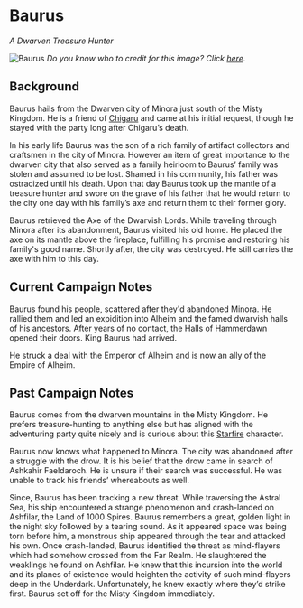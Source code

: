 # Baurus
*A Dwarven Treasure Hunter*

![Baurus](https://gandalara.files.wordpress.com/2010/07/kanamack.jpg)
*Do you know who to credit for this image? Click [here](https://airtable.com/shr3qtfCwGUUMYQqI).*

## Background

Baurus hails from the Dwarven city of Minora just south of the Misty Kingdom. He is a friend of [Chigaru](/Characters/Chigaru.md) and came at his initial request, though he stayed with the party long after Chigaru’s death.

In his early life Baurus was the son of a rich family of artifact collectors and craftsmen in the city of Minora. However an item of great importance to the dwarven city that also served as a family heirloom to Baurus’ family was stolen and assumed to be lost. Shamed in his community, his father was ostracized until his death. Upon that day Baurus took up the mantle of a treasure hunter and swore on the grave of his father that he would return to the city one day with his family’s axe and return them to their former glory.

Baurus retrieved the Axe of the Dwarvish Lords. While traveling through Minora after its abandonment, Baurus visited his old home. He placed the axe on its mantle above the fireplace, fulfilling his promise and restoring his family's good name. Shortly after, the city was destroyed. He still carries the axe with him to this day.

## Current Campaign Notes

Baurus found his people, scattered after they'd abandoned Minora. He rallied them and led an expidition into Alheim and the famed dwarvish halls of his ancestors. After years of no contact, the Halls of Hammerdawn opened their doors. King Baurus had arrived.

He struck a deal with the Emperor of Alheim and is now an ally of the Empire of Alheim.

## Past Campaign Notes

Baurus comes from the dwarven mountains in the Misty Kingdom. He prefers treasure-hunting to anything else but has aligned with the adventuring party quite nicely and is curious about this [Starfire](/Characters/Starfire.md) character.

Baurus now knows what happened to Minora. The city was abandoned after a struggle with the drow. It is his belief that the drow came in search of Ashkahir Faeldaroch. He is unsure if their search was successful. He was unable to track his friends’ whereabouts as well.

Since, Baurus has been tracking a new threat. While traversing the Astral Sea, his ship encountered a strange phenomenon and crash-landed on Ashfilar, the Land of 1000 Spires. Baurus remembers a great, golden light in the night sky followed by a tearing sound. As it appeared space was being torn before him, a monstrous ship appeared through the tear and attacked his own. Once crash-landed, Baurus identified the threat as mind-flayers which had somehow crossed from the Far Realm. He slaughtered the weaklings he found on Ashfilar. He knew that this incursion into the world and its planes of existence would heighten the activity of such mind-flayers deep in the Underdark. Unfortunately, he knew exactly where they’d strike first. Baurus set off for the Misty Kingdom immediately.